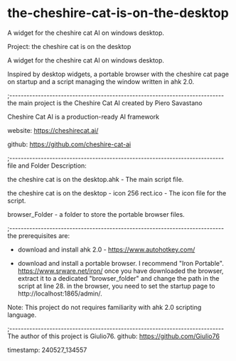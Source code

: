 # the-cheshire-cat-is-on-the-desktop
A widget for the cheshire cat AI on windows desktop.



Project: the cheshire cat is on the desktop

A widget for the cheshire cat AI on windows desktop.

Inspired by desktop widgets, a portable browser with the cheshire cat page on startup 
and a script managing the window written in ahk 2.0.

;---------------------------------------------------------------------------
the main project is the Cheshire Cat AI created by Piero Savastano

Cheshire Cat AI is a production-ready AI framework 

website: https://cheshirecat.ai/

github:  https://github.com/cheshire-cat-ai

;---------------------------------------------------------------------------
file and Folder Description:

the cheshire cat is on the desktop.ahk - The main script file.

the cheshire cat is on the desktop - icon 256 rect.ico - The icon file for the script.

browser_Folder - a folder to store the portable browser files.

;---------------------------------------------------------------------------
the prerequisites are:

- download and install ahk 2.0 - https://www.autohotkey.com/

- download and install a portable browser. I recommend "Iron Portable". https://www.srware.net/iron/
  once you have downloaded the browser, extract it to a dedicated "browser_folder" and change the path in the script at line 28.
  in the browser, you need to set the startup page to http://localhost:1865/admin/.
  
Note: This project do not requires familiarity with ahk 2.0 scripting language.

;---------------------------------------------------------------------------
The author of this project is Giulio76.
github: https://github.com/Giulio76

timestamp: 240527_134557

